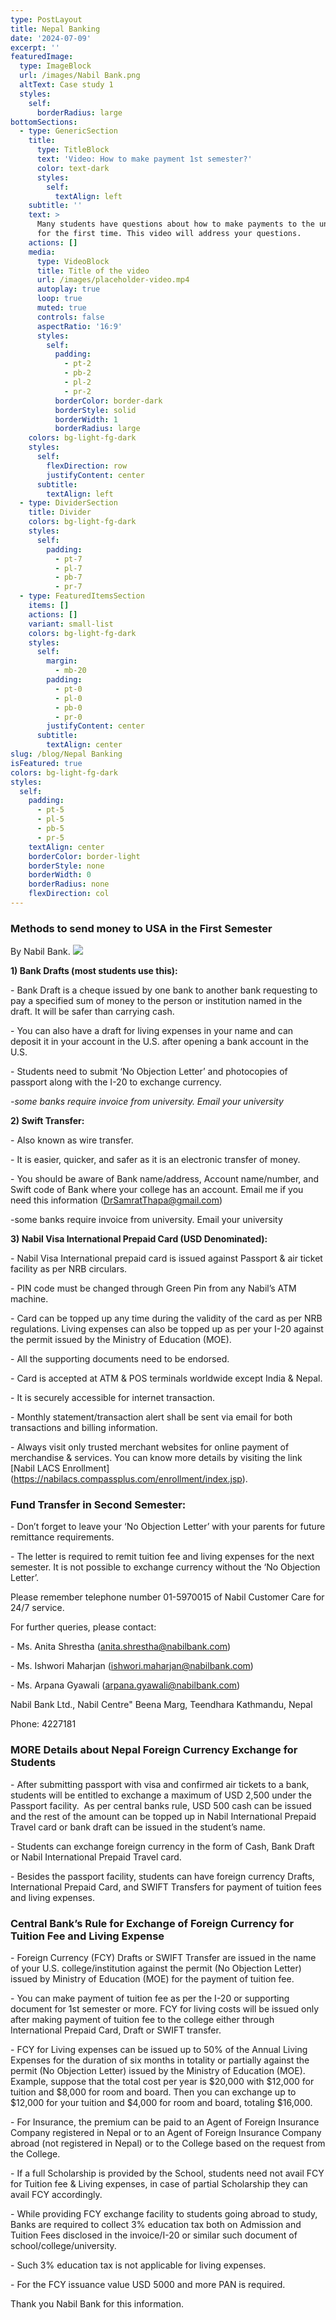 ```yaml
---
type: PostLayout
title: Nepal Banking
date: '2024-07-09'
excerpt: ''
featuredImage:
  type: ImageBlock
  url: /images/Nabil Bank.png
  altText: Case study 1
  styles:
    self:
      borderRadius: large
bottomSections:
  - type: GenericSection
    title:
      type: TitleBlock
      text: 'Video: How to make payment 1st semester?'
      color: text-dark
      styles:
        self:
          textAlign: left
    subtitle: ''
    text: >
      Many students have questions about how to make payments to the university
      for the first time. This video will address your questions.  
    actions: []
    media:
      type: VideoBlock
      title: Title of the video
      url: /images/placeholder-video.mp4
      autoplay: true
      loop: true
      muted: true
      controls: false
      aspectRatio: '16:9'
      styles:
        self:
          padding:
            - pt-2
            - pb-2
            - pl-2
            - pr-2
          borderColor: border-dark
          borderStyle: solid
          borderWidth: 1
          borderRadius: large
    colors: bg-light-fg-dark
    styles:
      self:
        flexDirection: row
        justifyContent: center
      subtitle:
        textAlign: left
  - type: DividerSection
    title: Divider
    colors: bg-light-fg-dark
    styles:
      self:
        padding:
          - pt-7
          - pl-7
          - pb-7
          - pr-7
  - type: FeaturedItemsSection
    items: []
    actions: []
    variant: small-list
    colors: bg-light-fg-dark
    styles:
      self:
        margin:
          - mb-20
        padding:
          - pt-0
          - pl-0
          - pb-0
          - pr-0
        justifyContent: center
      subtitle:
        textAlign: center
slug: /blog/Nepal Banking
isFeatured: true
colors: bg-light-fg-dark
styles:
  self:
    padding:
      - pt-5
      - pl-5
      - pb-5
      - pr-5
    textAlign: center
    borderColor: border-light
    borderStyle: none
    borderWidth: 0
    borderRadius: none
    flexDirection: col
---
```

### **Methods to send money to USA in the First Semester**

By Nabil Bank.
![](/images/Nabil%20Bank.png)

**1) Bank Drafts (most students use this):**

\- Bank Draft is a cheque issued by one bank to another bank requesting to pay a specified sum of money to the person or institution named in the draft. It will be safer than carrying cash.

\- You can also have a draft for living expenses in your name and can deposit it in your account in the U.S. after opening a bank account in the U.S.

\- Students need to submit ‘No Objection Letter’ and photocopies of passport along with the I-20 to exchange currency.

*-some banks require invoice from university. Email your university*

**2) Swift Transfer:**

\- Also known as wire transfer.

\- It is easier, quicker, and safer as it is an electronic transfer of money.

\- You should be aware of Bank name/address, Account name/number, and Swift code of Bank where your college has an account. Email me if you need this information (<DrSamratThapa@gmail.com>)

-some banks require invoice from university. Email your university

**3) Nabil Visa International Prepaid Card (USD Denominated):**

\- Nabil Visa International prepaid card is issued against Passport & air ticket facility as per NRB circulars.

\- PIN code must be changed through Green Pin from any Nabil’s ATM machine.

\- Card can be topped up any time during the validity of the card as per NRB regulations. Living expenses can also be topped up as per your I-20 against the permit issued by the Ministry of Education (MOE).

\- All the supporting documents need to be endorsed.

\- Card is accepted at ATM & POS terminals worldwide except India & Nepal.

\- It is securely accessible for internet transaction.

\- Monthly statement/transaction alert shall be sent via email for both transactions and billing information.

\- Always visit only trusted merchant websites for online payment of merchandise & services. You can know more details by visiting the link \[Nabil LACS Enrollment]\(<https://nabilacs.compassplus.com/enrollment/index.jsp>).

### **Fund Transfer in Second Semester:**

\- Don’t forget to leave your ‘No Objection Letter’ with your parents for future remittance requirements.

\- The letter is required to remit tuition fee and living expenses for the next semester. It is not possible to exchange currency without the ‘No Objection Letter’.

Please remember telephone number 01-5970015 of Nabil Customer Care for 24/7 service.

For further queries, please contact:

\- Ms. Anita Shrestha (<anita.shrestha@nabilbank.com>)

\- Ms. Ishwori Maharjan (<ishwori.maharjan@nabilbank.com>)

\- Ms. Arpana Gyawali (<arpana.gyawali@nabilbank.com>)

Nabil Bank Ltd., Nabil Centre" Beena Marg, Teendhara Kathmandu, Nepal

Phone: 4227181

###

### **MORE Details about Nepal Foreign Currency Exchange for Students**

\- After submitting passport with visa and confirmed air tickets to a bank, students will be entitled to exchange a maximum of USD 2,500 under the Passport facility.  As per central banks rule, USD 500 cash can be issued and the rest of the amount can be topped up in Nabil International Prepaid Travel card or bank draft can be issued in the student’s name.

\- Students can exchange foreign currency in the form of Cash, Bank Draft or Nabil International Prepaid Travel card.

\- Besides the passport facility, students can have foreign currency Drafts, International Prepaid Card, and SWIFT Transfers for payment of tuition fees and living expenses.

### **Central Bank’s Rule for Exchange of Foreign Currency for Tuition Fee and Living Expense**

\- Foreign Currency (FCY) Drafts or SWIFT Transfer are issued in the name of your U.S. college/institution against the permit (No Objection Letter) issued by Ministry of Education (MOE) for the payment of tuition fee.

\- You can make payment of tuition fee as per the I-20 or supporting document for 1st semester or more. FCY for living costs will be issued only after making payment of tuition fee to the college either through International Prepaid Card, Draft or SWIFT transfer.

\- FCY for Living expenses can be issued up to 50% of the Annual Living Expenses for the duration of six months in totality or partially against the permit (No Objection Letter) issued by the Ministry of Education (MOE). Example, suppose that the total cost per year is $20,000 with $12,000 for tuition and $8,000 for room and board. Then you can exchange up to $12,000 for your tuition and $4,000 for room and board, totaling $16,000.

\- For Insurance, the premium can be paid to an Agent of Foreign Insurance Company registered in Nepal or to an Agent of Foreign Insurance Company abroad (not registered in Nepal) or to the College based on the request from the College.

\- If a full Scholarship is provided by the School, students need not avail FCY for Tuition fee & Living expenses, in case of partial Scholarship they can avail FCY accordingly.

\- While providing FCY exchange facility to students going abroad to study, Banks are required to collect 3% education tax both on Admission and Tuition Fees disclosed in the invoice/I-20 or similar such document of school/college/university.

\- Such 3% education tax is not applicable for living expenses.

\- For the FCY issuance value USD 5000 and more PAN is required.

Thank you Nabil Bank for this information.
